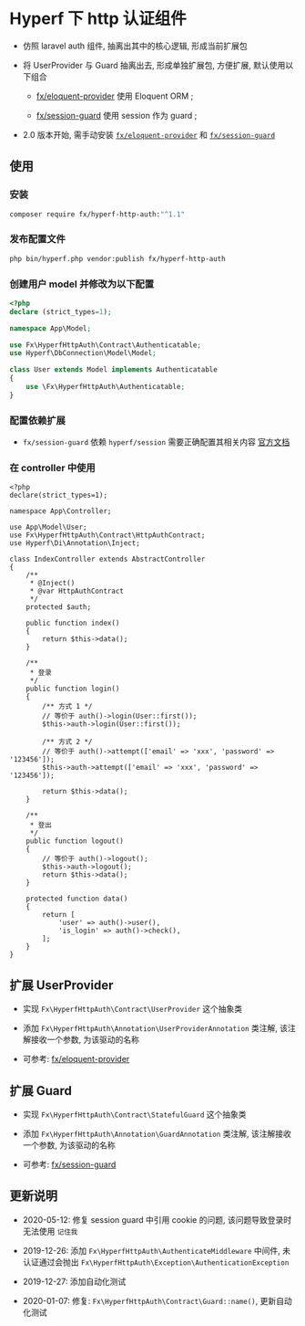 # Hyperf 下 http 认证组件

- 仿照 laravel auth 组件, 抽离出其中的核心逻辑, 形成当前扩展包

- 将 UserProvider 与 Guard 抽离出去, 形成单独扩展包, 方便扩展, 默认使用以下组合

    * [fx/eloquent-provider](https://github.com/nfangxu/hyperf-auth-eloquent-provider) 使用 Eloquent ORM ;

    * [fx/session-guard](https://github.com/nfangxu/hyperf-auth-session-guard) 使用 session 作为 guard ;

- 2.0 版本开始, 需手动安装 [`fx/eloquent-provider`](https://github.com/nfangxu/hyperf-auth-eloquent-provider) 和 [`fx/session-guard`](https://github.com/nfangxu/hyperf-auth-session-guard)

## 使用
### 安装

```bash
composer require fx/hyperf-http-auth:"^1.1"
```

### 发布配置文件

```bash
php bin/hyperf.php vendor:publish fx/hyperf-http-auth
```

### 创建用户 model 并修改为以下配置

```php
<?php
declare (strict_types=1);

namespace App\Model;

use Fx\HyperfHttpAuth\Contract\Authenticatable;
use Hyperf\DbConnection\Model\Model;

class User extends Model implements Authenticatable
{
    use \Fx\HyperfHttpAuth\Authenticatable;
}
```

### 配置依赖扩展

- `fx/session-guard` 依赖 `hyperf/session` 需要正确配置其相关内容 [官方文档](https://hyperf.wiki/#/zh-cn/session?id=%e9%85%8d%e7%bd%ae)

### 在 controller 中使用

```
<?php
declare(strict_types=1);

namespace App\Controller;

use App\Model\User;
use Fx\HyperfHttpAuth\Contract\HttpAuthContract;
use Hyperf\Di\Annotation\Inject;

class IndexController extends AbstractController
{
    /**
     * @Inject()
     * @var HttpAuthContract
     */
    protected $auth;

    public function index()
    {
        return $this->data();
    }

    /**
     * 登录
     */
    public function login()
    {
        /** 方式 1 */
        // 等价于 auth()->login(User::first());
        $this->auth->login(User::first());

        /** 方式 2 */
        // 等价于 auth()->attempt(['email' => 'xxx', 'password' => '123456']);
        $this->auth->attempt(['email' => 'xxx', 'password' => '123456']);

        return $this->data();
    }

    /**
     * 登出
     */
    public function logout()
    {
        // 等价于 auth()->logout();
        $this->auth->logout();
        return $this->data();
    }

    protected function data()
    {
        return [
            'user' => auth()->user(),
            'is_login' => auth()->check(),
        ];
    }
}
```

## 扩展 UserProvider

- 实现 `Fx\HyperfHttpAuth\Contract\UserProvider` 这个抽象类

- 添加 `Fx\HyperfHttpAuth\Annotation\UserProviderAnnotation` 类注解, 该注解接收一个参数, 为该驱动的名称

- 可参考: [fx/eloquent-provider](https://github.com/nfangxu/hyperf-auth-eloquent-provider)


## 扩展 Guard

- 实现 `Fx\HyperfHttpAuth\Contract\StatefulGuard` 这个抽象类

- 添加 `Fx\HyperfHttpAuth\Annotation\GuardAnnotation` 类注解, 该注解接收一个参数, 为该驱动的名称

- 可参考: [fx/session-guard](https://github.com/nfangxu/hyperf-auth-session-guard)

## 更新说明

- 2020-05-12: 修复 session guard 中引用 cookie 的问题, 该问题导致登录时无法使用 `记住我`

- 2019-12-26: 添加 `Fx\HyperfHttpAuth\AuthenticateMiddleware` 中间件, 未认证通过会抛出 `Fx\HyperfHttpAuth\Exception\AuthenticationException`

- 2019-12-27: 添加自动化测试

- 2020-01-07: 修复: `Fx\HyperfHttpAuth\Contract\Guard::name()`, 更新自动化测试
